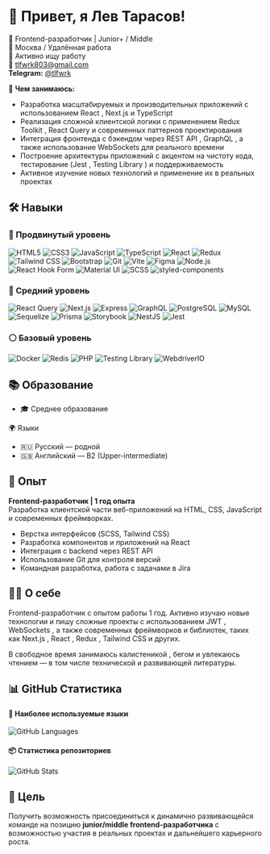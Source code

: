 # 👋 Привет, я Лев Тарасов!

🎯 Frontend-разработчик | Junior+ / Middle  
📍 Москва / Удалённая работа  
📅 Активно ищу работу  
📧 tlfwrk803@gmail.com  
**Telegram:** [@tlfwrk](https://t.me/tlfwrk )

🚀 **Чем занимаюсь:**  
- Разработка масштабируемых и производительных приложений с использованием React , Next.js и TypeScript
- Реализация сложной клиентской логики с применением Redux Toolkit , React Query и современных паттернов проектирования
- Интеграция фронтенда с бэкендом через REST API , GraphQL , а также использование WebSockets для реального времени
- Построение архитектуры приложений с акцентом на чистоту кода, тестирование (Jest , Testing Library ) и поддерживаемость
- Активное изучение новых технологий и применение их в реальных проектах

## 🛠 Навыки

### 🔹 Продвинутый уровень

![HTML5](https://img.shields.io/badge/HTML5-E34F26?logo=html5&logoColor=white&style=flat-square&size=20x20)
![CSS3]( https://img.shields.io/badge/CSS3-1572B6?logo=css3&logoColor=white&style=flat-square&size=20x20)
![JavaScript]( https://img.shields.io/badge/JavaScript-F7DF1E?logo=javascript&logoColor=black&style=flat-square&size=20x20)
![TypeScript]( https://img.shields.io/badge/TypeScript-007ACC?logo=typescript&logoColor=white&style=flat-square&size=20x20)
![React]( https://img.shields.io/badge/React-20232A?logo=react&logoColor=61DAFB&style=flat-square&size=20x20)
![Redux]( https://img.shields.io/badge/Redux-764ABC?logo=redux&logoColor=white&style=flat-square&size=20x20)
![Tailwind CSS]( https://img.shields.io/badge/Tailwind_CSS-38B2AC?logo=tailwind-css&logoColor=white&style=flat-square&size=20x20)
![Bootstrap]( https://img.shields.io/badge/Bootstrap-563D7C?logo=bootstrap&logoColor=white&style=flat-square&size=20x20)
![Git]( https://img.shields.io/badge/Git-F05032?logo=git&logoColor=white&style=flat-square&size=20x20)
![Vite]( https://img.shields.io/badge/Vite-B73BFE?logo=vite&logoColor=white&style=flat-square&size=20x20)
![Figma]( https://img.shields.io/badge/Figma-F24E1E?logo=figma&logoColor=white&style=flat-square&size=20x20)
![Node.js]( https://img.shields.io/badge/Node.js-339933?logo=nodedotjs&logoColor=white&style=flat-square&size=20x20)
![React Hook Form]( https://img.shields.io/badge/React%20Hook%20Form-EC5990?logo=reacthookform&logoColor=white&style=flat-square&size=20x20)
![Material UI]( https://img.shields.io/badge/Material%20UI-007FFF?logo=mui&logoColor=white&style=flat-square&size=20x20)
![SCSS]( https://img.shields.io/badge/Sass-CC6699?logo=sass&logoColor=white&style=flat-square&size=20x20)
![styled-components]( https://img.shields.io/badge/styled--components-DB7093?logo=styledcomponents&logoColor=white&style=flat-square&size=20x20)

### 🔸 Средний уровень

![React Query]( https://img.shields.io/badge/React_Query-FF4154?logo=reactquery&logoColor=white&style=flat-square&size=20x20)
![Next.js]( https://img.shields.io/badge/Next.js-000000?logo=nextdotjs&logoColor=white&style=flat-square&size=20x20)
![Express]( https://img.shields.io/badge/Express.js-000000?logo=express&logoColor=white&style=flat-square&size=20x20)
![GraphQL]( https://img.shields.io/badge/GraphQL-E10098?logo=graphql&logoColor=white&style=flat-square&size=20x20)
![PostgreSQL]( https://img.shields.io/badge/PostgreSQL-316192?logo=postgresql&logoColor=white&style=flat-square&size=20x20)
![MySQL]( https://img.shields.io/badge/MySQL-005C84?logo=mysql&logoColor=white&style=flat-square&size=20x20)
![Sequelize]( https://img.shields.io/badge/Sequelize-52B0E7?logo=sequelize&logoColor=white&style=flat-square&size=20x20)
![Prisma]( https://img.shields.io/badge/Prisma-3982CE?logo=prisma&logoColor=white&style=flat-square&size=20x20)
![Storybook]( https://img.shields.io/badge/Storybook-FF4785?logo=storybook&logoColor=white&style=flat-square&size=20x20)
![NestJS]( https://img.shields.io/badge/NestJS-E0234E?logo=nestjs&logoColor=white&style=flat-square&size=20x20)
![Jest]( https://img.shields.io/badge/Jest-C21325?logo=jest&logoColor=white&style=flat-square&size=20x20)

### ⚪ Базовый уровень

![Docker]( https://img.shields.io/badge/Docker-2CA5E0?logo=docker&logoColor=white&style=flat-square&size=20x20)
![Redis]( https://img.shields.io/badge/Redis-DC382D?logo=redis&logoColor=white&style=flat-square&size=20x20)
![PHP]( https://img.shields.io/badge/PHP-777BB4?logo=php&logoColor=white&style=flat-square&size=20x20)
![Testing Library]( https://img.shields.io/badge/Testing%20Library-E33332?logo=testinglibrary&logoColor=white&style=flat-square&size=20x20)
![WebdriverIO]( https://img.shields.io/badge/WebdriverIO-EA5906?logo=webdriverio&logoColor=white&style=flat-square&size=20x20)

## 📚 Образование  
- 🎓 Среднее образование

🌍 Языки  
- 🇷🇺 Русский — родной  
- 🇬🇧 Английский — B2 (Upper-intermediate)

## 💼 Опыт  
**Frontend-разработчик | 1 год опыта**  
Разработка клиентской части веб-приложений на HTML, CSS, JavaScript и современных фреймворках.  
- Верстка интерфейсов (SCSS, Tailwind CSS)  
- Разработка компонентов и приложений на React  
- Интеграция с backend через REST API
- Использование Git для контроля версий  
- Командная разработка, работа с задачами в Jira

## 🧑‍💻 О себе  
Frontend-разработчик с опытом работы 1 год.
Активно изучаю новые технологии и пишу сложные проекты с использованием JWT , WebSockets , а также современных фреймворков и библиотек, таких как Next.js , React , Redux , Tailwind CSS и других.

В свободное время занимаюсь калистеникой , бегом и увлекаюсь чтением — в том числе технической и развивающей литературы.

## 📊 GitHub Статистика  

#### 🏫 Наиболее используемые языки  
![GitHub Languages]( https://github-readme-stats.vercel.app/api/top-langs/?username=Guessler&layout=compact&theme=radical)

#### 📦 Статистика репозиториев  
![GitHub Stats]( https://github-readme-stats.vercel.app/api?username=Guessler&show_icons=true&theme=radical)

## 🎯 Цель  
Получить возможность присоединиться к динамично развивающейся команде на позицию **junior/middle frontend-разработчика** с возможностью участия в реальных проектах и дальнейшего карьерного роста.
